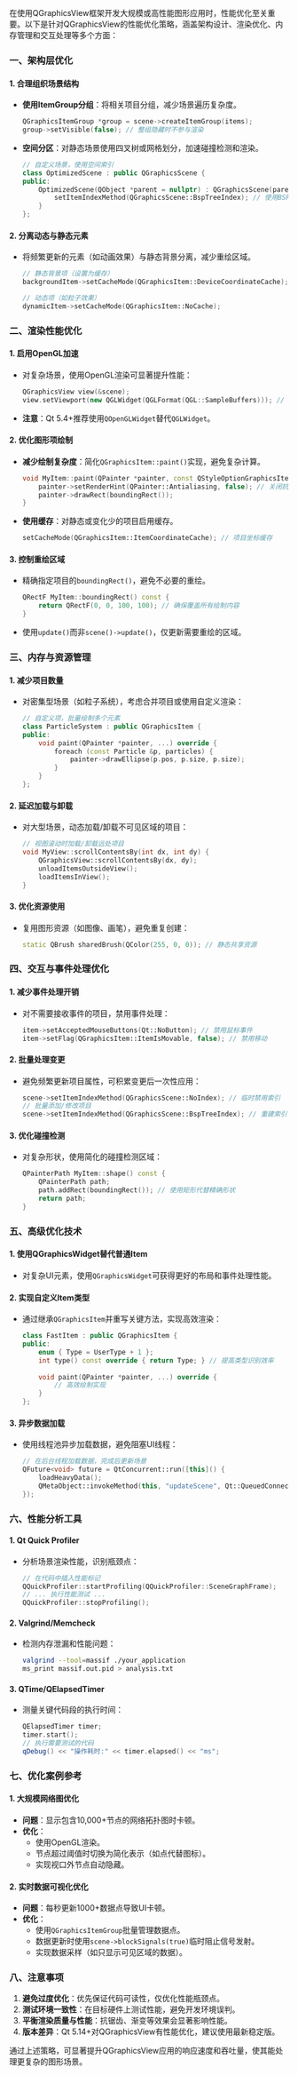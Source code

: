 在使用QGraphicsView框架开发大规模或高性能图形应用时，性能优化至关重要。以下是针对QGraphicsView的性能优化策略，涵盖架构设计、渲染优化、内存管理和交互处理等多个方面：


### **一、架构层优化**

#### 1. **合理组织场景结构**
- **使用ItemGroup分组**：将相关项目分组，减少场景遍历复杂度。
  ```cpp
  QGraphicsItemGroup *group = scene->createItemGroup(items);
  group->setVisible(false); // 整组隐藏时不参与渲染
  ```
- **空间分区**：对静态场景使用四叉树或网格划分，加速碰撞检测和渲染。
  ```cpp
  // 自定义场景，使用空间索引
  class OptimizedScene : public QGraphicsScene {
  public:
      OptimizedScene(QObject *parent = nullptr) : QGraphicsScene(parent) {
          setItemIndexMethod(QGraphicsScene::BspTreeIndex); // 使用BSP树索引
      }
  };
  ```

#### 2. **分离动态与静态元素**
- 将频繁更新的元素（如动画效果）与静态背景分离，减少重绘区域。
  ```cpp
  // 静态背景项（设置为缓存）
  backgroundItem->setCacheMode(QGraphicsItem::DeviceCoordinateCache);
  
  // 动态项（如粒子效果）
  dynamicItem->setCacheMode(QGraphicsItem::NoCache);
  ```


### **二、渲染性能优化**

#### 1. **启用OpenGL加速**
- 对复杂场景，使用OpenGL渲染可显著提升性能：
  ```cpp
  QGraphicsView view(&scene);
  view.setViewport(new QGLWidget(QGLFormat(QGL::SampleBuffers))); // OpenGL渲染
  ```
- **注意**：Qt 5.4+推荐使用`QOpenGLWidget`替代`QGLWidget`。

#### 2. **优化图形项绘制**
- **减少绘制复杂度**：简化`QGraphicsItem::paint()`实现，避免复杂计算。
  ```cpp
  void MyItem::paint(QPainter *painter, const QStyleOptionGraphicsItem *option, QWidget *widget) {
      painter->setRenderHint(QPainter::Antialiasing, false); // 关闭抗锯齿提升性能
      painter->drawRect(boundingRect());
  }
  ```
- **使用缓存**：对静态或变化少的项目启用缓存。
  ```cpp
  setCacheMode(QGraphicsItem::ItemCoordinateCache); // 项目坐标缓存
  ```

#### 3. **控制重绘区域**
- 精确指定项目的`boundingRect()`，避免不必要的重绘。
  ```cpp
  QRectF MyItem::boundingRect() const {
      return QRectF(0, 0, 100, 100); // 确保覆盖所有绘制内容
  }
  ```
- 使用`update()`而非`scene()->update()`，仅更新需要重绘的区域。


### **三、内存与资源管理**

#### 1. **减少项目数量**
- 对密集型场景（如粒子系统），考虑合并项目或使用自定义渲染：
  ```cpp
  // 自定义项，批量绘制多个元素
  class ParticleSystem : public QGraphicsItem {
  public:
      void paint(QPainter *painter, ...) override {
          foreach (const Particle &p, particles) {
              painter->drawEllipse(p.pos, p.size, p.size);
          }
      }
  };
  ```

#### 2. **延迟加载与卸载**
- 对大型场景，动态加载/卸载不可见区域的项目：
  ```cpp
  // 视图滚动时加载/卸载远处项目
  void MyView::scrollContentsBy(int dx, int dy) {
      QGraphicsView::scrollContentsBy(dx, dy);
      unloadItemsOutsideView();
      loadItemsInView();
  }
  ```

#### 3. **优化资源使用**
- 复用图形资源（如图像、画笔），避免重复创建：
  ```cpp
  static QBrush sharedBrush(QColor(255, 0, 0)); // 静态共享资源
  ```


### **四、交互与事件处理优化**

#### 1. **减少事件处理开销**
- 对不需要接收事件的项目，禁用事件处理：
  ```cpp
  item->setAcceptedMouseButtons(Qt::NoButton); // 禁用鼠标事件
  item->setFlag(QGraphicsItem::ItemIsMovable, false); // 禁用移动
  ```

#### 2. **批量处理变更**
- 避免频繁更新项目属性，可积累变更后一次性应用：
  ```cpp
  scene->setItemIndexMethod(QGraphicsScene::NoIndex); // 临时禁用索引
  // 批量添加/修改项目
  scene->setItemIndexMethod(QGraphicsScene::BspTreeIndex); // 重建索引
  ```

#### 3. **优化碰撞检测**
- 对复杂形状，使用简化的碰撞检测区域：
  ```cpp
  QPainterPath MyItem::shape() const {
      QPainterPath path;
      path.addRect(boundingRect()); // 使用矩形代替精确形状
      return path;
  }
  ```


### **五、高级优化技术**

#### 1. **使用QGraphicsWidget替代普通Item**
- 对复杂UI元素，使用`QGraphicsWidget`可获得更好的布局和事件处理性能。

#### 2. **实现自定义Item类型**
- 通过继承`QGraphicsItem`并重写关键方法，实现高效渲染：
  ```cpp
  class FastItem : public QGraphicsItem {
  public:
      enum { Type = UserType + 1 };
      int type() const override { return Type; } // 提高类型识别效率
      
      void paint(QPainter *painter, ...) override {
          // 高效绘制实现
      }
  };
  ```

#### 3. **异步数据加载**
- 使用线程池异步加载数据，避免阻塞UI线程：
  ```cpp
  // 在后台线程加载数据，完成后更新场景
  QFuture<void> future = QtConcurrent::run([this]() {
      loadHeavyData();
      QMetaObject::invokeMethod(this, "updateScene", Qt::QueuedConnection);
  });
  ```


### **六、性能分析工具**

#### 1. **Qt Quick Profiler**
- 分析场景渲染性能，识别瓶颈点：
  ```cpp
  // 在代码中插入性能标记
  QQuickProfiler::startProfiling(QQuickProfiler::SceneGraphFrame);
  // ... 执行性能测试 ...
  QQuickProfiler::stopProfiling();
  ```

#### 2. **Valgrind/Memcheck**
- 检测内存泄漏和性能问题：
  ```bash
  valgrind --tool=massif ./your_application
  ms_print massif.out.pid > analysis.txt
  ```

#### 3. **QTime/QElapsedTimer**
- 测量关键代码段的执行时间：
  ```cpp
  QElapsedTimer timer;
  timer.start();
  // 执行需要测试的代码
  qDebug() << "操作耗时:" << timer.elapsed() << "ms";
  ```


### **七、优化案例参考**

#### 1. **大规模网络图优化**
- **问题**：显示包含10,000+节点的网络拓扑图时卡顿。
- **优化**：
  - 使用OpenGL渲染。
  - 节点超过阈值时切换为简化表示（如点代替图标）。
  - 实现视口外节点自动隐藏。

#### 2. **实时数据可视化优化**
- **问题**：每秒更新1000+数据点导致UI卡顿。
- **优化**：
  - 使用`QGraphicsItemGroup`批量管理数据点。
  - 数据更新时使用`scene->blockSignals(true)`临时阻止信号发射。
  - 实现数据采样（如只显示可见区域的数据）。


### **八、注意事项**
1. **避免过度优化**：优先保证代码可读性，仅优化性能瓶颈点。
2. **测试环境一致性**：在目标硬件上测试性能，避免开发环境误判。
3. **平衡渲染质量与性能**：抗锯齿、渐变等效果会显著影响性能。
4. **版本差异**：Qt 5.14+对QGraphicsView有性能优化，建议使用最新稳定版。

通过上述策略，可显著提升QGraphicsView应用的响应速度和吞吐量，使其能处理更复杂的图形场景。